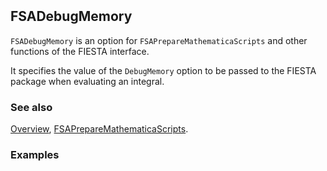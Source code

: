 ```mathematica
 
```

## FSADebugMemory

`FSADebugMemory` is an option for `FSAPrepareMathematicaScripts` and other functions of the FIESTA interface.

It specifies the value of the `DebugMemory` option to be passed to the FIESTA package when evaluating an integral.

### See also

[Overview](Extra/FeynHelpers.md), [FSAPrepareMathematicaScripts](FSAPrepareMathematicaScripts.md).

### Examples